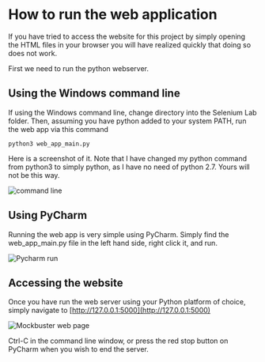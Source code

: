 # How to run the web application

If you have tried to access the website for this project by simply opening the HTML files in your browser you will have realized quickly that doing so does not work.

First we need to run the python webserver.

## Using the Windows command line
If using the Windows command line, change directory into the Selenium Lab folder.
Then, assuming you have python added to your system PATH, run the web app via this command

`python3 web_app_main.py`

Here is a screenshot of it. Note that I have changed my python command from python3 to simply python, as I have no need of python 2.7.
Yours will not be this way.

![command line](https://i.imgur.com/wHci8BS.png)

## Using PyCharm

Running the web app is very simple using PyCharm.
Simply find the web_app_main.py file in the left hand side, right click it, and run.

![Pycharm run](https://i.imgur.com/KOZnXJD.png)

## Accessing the website

Once you have run the web server using your Python platform of choice, simply navigate to [http://127.0.0.1:5000](http://127.0.0.1:5000)

![Mockbuster web page](https://i.imgur.com/l39B44L.png)

Ctrl-C in the command line window, or press the red stop button on PyCharm when you wish to end the server.